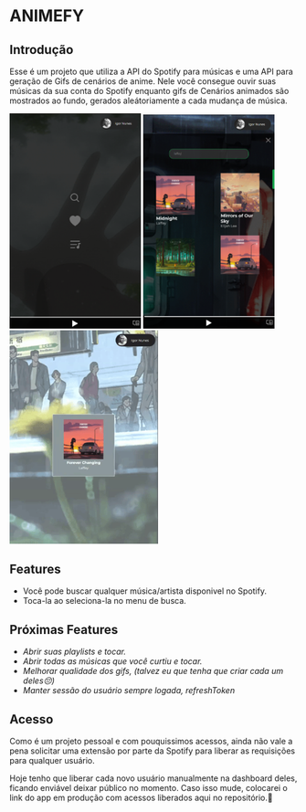 # ANIMEFY

## Introdução

Esse é um projeto que utiliza a API do Spotify para músicas e uma API para geração de Gifs de cenários de anime. Nele você consegue ouvir suas músicas da sua conta do Spotify enquanto gifs de Cenários animados são mostrados ao fundo, gerados aleátoriamente a cada mudança de música. 

<p float="left">
    <img width= "230" src="./client/public/assets/animefy01.PNG">
    <img width= "230" src="./client/public/assets/animefy02.PNG">
    <img width= "260" src="./client/public/assets/animefy.gif"> 
</p>

## Features

- Você pode buscar qualquer música/artista disponivel no Spotify.
- Toca-la ao seleciona-la no menu de busca.

## Próximas Features
- *Abrir suas playlists e tocar.*
- *Abrir todas as músicas que você curtiu e tocar.*
- *Melhorar qualidade dos gifs, (talvez eu que tenha que criar cada um deles😔)*
- *Manter sessão do usuário sempre logada, refreshToken*

## Acesso
Como é um projeto pessoal e com pouquissimos acessos, ainda não vale a pena solicitar uma extensão por parte da Spotify
para liberar as requisições para qualquer usuário.

Hoje tenho que liberar cada novo usuário manualmente na dashboard deles, ficando enviável deixar público no momento.
Caso isso mude, colocarei o link do app em produção com acessos liberados aqui no repositório.💚







